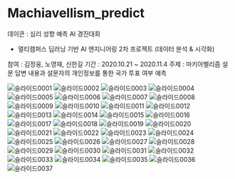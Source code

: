 # Machiavellism_predict
데이콘 : 심리 성향 예측 AI 경진대회
+ 멀티캠퍼스 딥러닝 기반 AI 엔지니어링 2차 프로젝트 (데이터 분석 & 시각화)

참여 : 김정웅, 노영재, 신한길
기간 : 2020.10.21 ~ 2020.11.4
주제 : 마키아벨리즘 설문 답변 내용과 설문자의 개인정보를 통한 국가 투표 여부 예측


![슬라이드0001](https://user-images.githubusercontent.com/76992049/145775834-501a450e-6020-4097-ab6f-fff558f9bf65.jpg)
![슬라이드0002](https://user-images.githubusercontent.com/76992049/145775835-a5e674f0-c372-4c57-a4a6-98a01a25eeab.jpg)
![슬라이드0003](https://user-images.githubusercontent.com/76992049/145775837-3c281c05-131a-4a65-9d2e-f83aa9de37b9.jpg)
![슬라이드0004](https://user-images.githubusercontent.com/76992049/145775838-00ec4a37-e059-4818-a78b-fba27490007c.jpg)
![슬라이드0005](https://user-images.githubusercontent.com/76992049/145775840-89f3edc9-091b-480c-9f8b-a4b0d96e35ae.jpg)
![슬라이드0006](https://user-images.githubusercontent.com/76992049/145775842-58bfc92c-7e99-464f-9c70-8e486333b29b.jpg)
![슬라이드0007](https://user-images.githubusercontent.com/76992049/145775844-476f1293-dae3-4057-b7cf-b496d3ba8937.jpg)
![슬라이드0008](https://user-images.githubusercontent.com/76992049/145775845-97aa6e95-c694-482a-a1e5-8b0ac641f050.jpg)
![슬라이드0009](https://user-images.githubusercontent.com/76992049/145775848-d12bbb04-c33d-47a0-91d2-448561f3e74c.jpg)
![슬라이드0010](https://user-images.githubusercontent.com/76992049/145775849-27990c6a-3d15-4751-9862-54b3a842f931.jpg)
![슬라이드0011](https://user-images.githubusercontent.com/76992049/145775852-c2d6992b-febc-416f-9361-305cf830b041.jpg)
![슬라이드0012](https://user-images.githubusercontent.com/76992049/145775853-2d641a81-7978-40bb-bf63-7e7bd2b5df7c.jpg)
![슬라이드0013](https://user-images.githubusercontent.com/76992049/145775856-6f33504b-8918-4281-af7a-78d2f803e0cc.jpg)
![슬라이드0014](https://user-images.githubusercontent.com/76992049/145775858-91e46f20-b360-4896-8f04-51bcc0e0b34d.jpg)
![슬라이드0015](https://user-images.githubusercontent.com/76992049/145775859-42b1dd7b-e296-4240-94dd-5c38788398d0.jpg)
![슬라이드0016](https://user-images.githubusercontent.com/76992049/145775861-772ce40c-db35-45f1-bc0d-f34413f2cdf0.jpg)
![슬라이드0017](https://user-images.githubusercontent.com/76992049/145775863-c218c0ba-777d-49ef-baae-6b378f5f5ad0.jpg)
![슬라이드0018](https://user-images.githubusercontent.com/76992049/145775864-e911894c-d26f-4c02-9039-084984069f7f.jpg)
![슬라이드0019](https://user-images.githubusercontent.com/76992049/145775865-af7327b5-8b5f-4e73-86fb-68717c5d5512.jpg)
![슬라이드0020](https://user-images.githubusercontent.com/76992049/145775867-07c56be4-38bc-4e9e-a4dc-29c4c10e50ee.jpg)
![슬라이드0021](https://user-images.githubusercontent.com/76992049/145775868-0bfb5423-1d0d-4794-bcb3-7ddb25ae5b7e.jpg)
![슬라이드0022](https://user-images.githubusercontent.com/76992049/145775870-c04fb295-d8f7-446c-9638-11f8bcff8e30.jpg)
![슬라이드0023](https://user-images.githubusercontent.com/76992049/145775875-408498b8-9b19-43ad-b45d-d1621b6f4d14.jpg)
![슬라이드0024](https://user-images.githubusercontent.com/76992049/145775877-c2325e50-6204-4eff-a848-444b22ddd0bb.jpg)
![슬라이드0025](https://user-images.githubusercontent.com/76992049/145775878-b4b692d1-4a5b-4cd1-b3cd-2674f3e608b3.jpg)
![슬라이드0026](https://user-images.githubusercontent.com/76992049/145775881-2f2b9b44-a126-4f83-88df-d606887842bb.jpg)
![슬라이드0027](https://user-images.githubusercontent.com/76992049/145775884-69fa94ff-4662-44fc-b7da-7fbfb12383bc.jpg)
![슬라이드0028](https://user-images.githubusercontent.com/76992049/145775887-0df048ab-ff4c-4a3e-bad8-c42160c777a9.jpg)
![슬라이드0029](https://user-images.githubusercontent.com/76992049/145775888-7755a35d-efae-4166-8076-07a5bce6a216.jpg)
![슬라이드0030](https://user-images.githubusercontent.com/76992049/145775889-d5be916c-a8bb-4c0b-98d7-14b0d4a86442.jpg)
![슬라이드0031](https://user-images.githubusercontent.com/76992049/145775890-fb27b652-c6bd-4878-9dc7-63e9b6341894.jpg)
![슬라이드0032](https://user-images.githubusercontent.com/76992049/145775891-886b3993-27ef-4bd7-8872-581248e71aec.jpg)
![슬라이드0033](https://user-images.githubusercontent.com/76992049/145775893-92dc5dfe-73fd-48eb-9823-ea0395768cc1.jpg)
![슬라이드0034](https://user-images.githubusercontent.com/76992049/145775896-5a704d25-83da-4944-aa7b-12c6c1bc63f6.jpg)
![슬라이드0035](https://user-images.githubusercontent.com/76992049/145775899-8a126917-9ba6-49df-b858-cae46b553a51.jpg)
![슬라이드0036](https://user-images.githubusercontent.com/76992049/145775900-f5920bfd-34ae-4f09-9950-29222ed2b6cc.jpg)
![슬라이드0037](https://user-images.githubusercontent.com/76992049/145775903-19cd2374-ae1d-4b3a-85e5-cdcc8ae7dedc.jpg)

